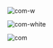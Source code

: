![com-w](https://user-images.githubusercontent.com/59466195/206623256-41f4fbbd-7fdb-4318-b1d0-47544dcb34d2.png)


![com-white](https://user-images.githubusercontent.com/59466195/206624151-57aad1fb-442b-491d-9bd2-e551a92b0459.png)


![com](https://user-images.githubusercontent.com/59466195/206652115-3c92dbde-f7c2-4075-98ee-48d8db490d2e.png)
